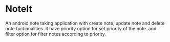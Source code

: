 # NoteIt

An android note taking application with create note, update note and delete note fuctionalities .it have priority option for set priority of the note .and filter option for filter notes according to priority.

